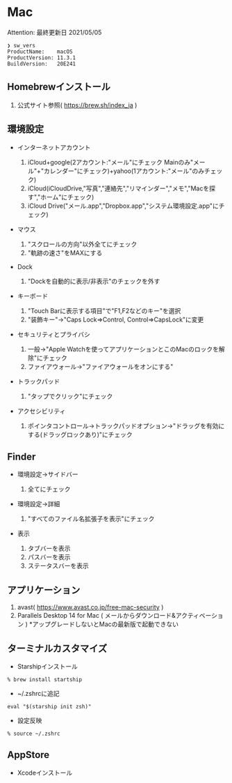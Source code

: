 # Mac

Attention: 最終更新日 2021/05/05

```
❯ sw_vers
ProductName:	macOS
ProductVersion:	11.3.1
BuildVersion:	20E241
```

## Homebrewインストール
1. 公式サイト参照( https://brew.sh/index_ja )

## 環境設定

- インターネットアカウント
  1. iCloud+google(2アカウント:"メール"にチェック Mainのみ"メール"+"カレンダー"にチェック)+yahoo(1アカウント:"メール"のみチェック)
  2. iCloud(iCloudDrive,"写真","連絡先","リマインダー","メモ","Macを探す","ホーム"にチェック)
  3. iCloud Drive("メール.app","Dropbox.app","システム環境設定.app"にチェック)

- マウス
  1. "スクロールの方向"以外全てにチェック
  2. "軌跡の速さ"をMAXにする

- Dock
  1. "Dockを自動的に表示/非表示"のチェックを外す

- キーボード
  1. "Touch Barに表示する項目"で"F1,F2などのキー"を選択
  2. "装飾キー"→"Caps Lock=>Control, Control=>CapsLock"に変更

- セキュリティとプライバシ
  1. 一般→"Apple Watchを使ってアプリケーションとこのMacのロックを解除"にチェック
  2. ファイアウォール→"ファイアウォールをオンにする"

- トラックパッド
  1. "タップでクリック"にチェック

- アクセシビリティ
  1. ポインタコントロール→トラックパッドオプション→"ドラッグを有効にする(ドラッグロックあり)"にチェック


## Finder

- 環境設定→サイドバー
  1. 全てにチェック

- 環境設定→詳細
  1. "すべてのファイル名拡張子を表示"にチェック

- 表示
  1. タブバーを表示
  2. パスバーを表示
  3. ステータスバーを表示


## アプリケーション
1. avast( https://www.avast.co.jp/free-mac-security )
2. Parallels Desktop 14 for Mac ( メールからダウンロード&アクティベーション ) *アップグレードしないとMacの最新版で起動できない


## ターミナルカスタマイズ

- Starshipインストール
```
% brew install startship
```

- ~/.zshrcに追記
```
eval "$(starship init zsh)"
```

- 設定反映
```
% source ~/.zshrc
```


## AppStore

- Xcodeインストール
